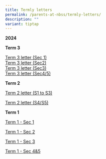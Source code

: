 ```yaml
---
title: Termly letters
permalink: /parents-at-nbss/termly-letters/
description: ""
variant: tiptap
---
```

<p><strong>2024</strong>
</p>
<p><strong>Term 3</strong> 
</p>
<p><a href="/files/2024 t3 letter/NBSS_Termly_Letter_for_Parents_of_Sec_1s.pdf" rel="noopener noreferrer nofollow" target="_blank">Term 3 letter (Sec 1)</a>
<br><a href="/files/2024 t3 letter/NBSS_Termly_Letter_for_Parents_of_Sec_2s.pdf" rel="noopener noreferrer nofollow" target="_blank">Term 3 letter (Sec2)</a>
<br><a href="/files/2024 t3 letter/NBSS_Termly_Letter_for_parents_of_Sec_3s.pdf" rel="noopener noreferrer nofollow" target="_blank">Term 3 letter (Sec3)</a>
<br><a href="/files/2024 t3 letter/NBSS_Termly_Letter_for_Parents_of_Sec_4_and_5.pdf" rel="noopener noreferrer nofollow" target="_blank">Term 3 letter (Sec4/5)</a>
</p>
<p><strong>Term 2</strong>
</p>
<p><a href="/files/2024tt%20t2/Term_2_Letter_to_Parents__S1_3_.pdf" rel="noopener noreferrer nofollow" target="_blank">Term 2 letter (S1 to S3)</a>
</p>
<p><a href="/files/2024tt%20t2/Term_2_Letter_to_Parents__S4_5_.pdf" rel="noopener noreferrer nofollow" target="_blank">Term 2 letter (S4/S5)</a>
</p>
<p><strong>Term 1</strong>
</p>
<p><a href="/files/NBSS_Termly_Letter_2024_Term_1___Sec_1.pdf" rel="noopener noreferrer nofollow" target="_blank">Term 1 - Sec 1</a>
</p>
<p><a href="/files/NBSS_Termly_Letter_2024_Term_1___Sec_2.pdf" rel="noopener noreferrer nofollow" target="_blank">Term 1 - Sec 2</a>
</p>
<p><a href="/files/NBSS_Termly_Letter_2024_Term_1___Sec_3.pdf" rel="noopener noreferrer nofollow" target="_blank">Term 1 - Sec 3</a>
</p>
<p><a href="/files/NBSS_Termly_Letter_2024_Term_1___Sec_4___5.pdf" rel="noopener noreferrer nofollow" target="_blank">Term 1 - Sec 4&amp;5</a>
</p>